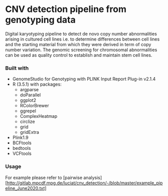 # CNV detection pipeline from genotyping data
Digital karyotyping pipeline to detect de novo copy number abnormalities arising in cultured cell lines i.e. to determine differences between cell lines and the starting material from which they were derived in term of copy number variation. The genomic screening for chromosomal abnormalities can be used as quality control to establish and maintain stem cell lines.

### Built with
 * GenomeStudio for Genotyping with PLINK Input Report Plug-in v2.1.4
 * R (3.5.1) with packages: 
     * argparse 
     * doParallel 
     * ggplot2 
     * RColorBrewer 
     * ggrepel
     * ComplexHeatmap
     * circlize
     * grid
     * gridExtra
  * Plink1.9
  * BCFtools
  * bedtools
  * VCFtools

### Usage
For example please refer to [pairwise analysis][http://gitlab.mpcdf.mpg.de/luciat/cnv_detection/-/blob/master/example_pipeline_June2020.txt]

